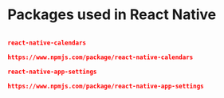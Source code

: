 # Packages used in React Native

```json showLineNumbers

react-native-calendars

https://www.npmjs.com/package/react-native-calendars

react-native-app-settings

https://www.npmjs.com/package/react-native-app-settings
```
